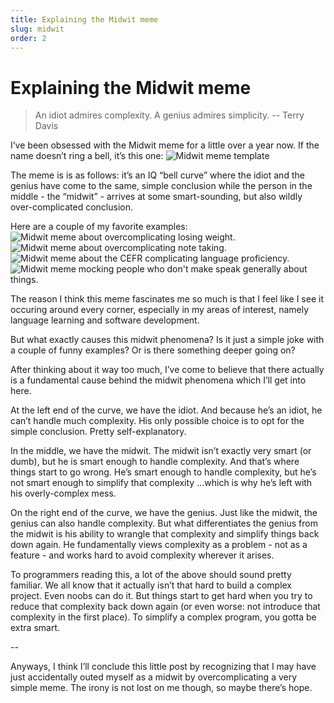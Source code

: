 ```yaml
---
title: Explaining the Midwit meme
slug: midwit
order: 2
---
```


# Explaining the Midwit meme

> An idiot admires complexity. A genius admires simplicity.
-- Terry Davis

I’ve been obsessed with the Midwit meme for a little over a year now. If the name doesn’t ring a bell, it’s this one:
![Midwit meme template](/article_assets/midwit.jpg)


The meme is is as follows: it’s an IQ “bell curve” where the idiot and the genius have come to the same, simple conclusion while the person in the middle - the “midwit” - arrives at some smart-sounding, but also wildly over-complicated conclusion.


Here are a couple of my favorite examples:
![Midwit meme about overcomplicating losing weight.](/article_assets/diet.png)
![Midwit meme about overcomplicating note taking.](/article_assets/productivity.jpeg)
![Midwit meme about the CEFR complicating language proficiency.](/article_assets/cefr.png)
![Midwit meme mocking people who don't make speak generally about things.](/article_assets/general.png)

The reason I think this meme fascinates me so much is that I feel like I see it occuring around every corner, especially in my areas of interest, namely language learning and software development.

But what exactly causes this midwit phenomena? Is it just a simple joke with a couple of funny examples? Or is there something deeper going on?

After thinking about it way too much, I’ve come to believe that there actually is a fundamental cause behind the midwit phenomena which I’ll get into here.

At the left end of the curve, we have the idiot. And because he’s an idiot, he can’t handle much complexity. His only possible choice is to opt for the simple conclusion. Pretty self-explanatory.

In the middle, we have the midwit. The midwit isn’t exactly very smart (or dumb), but he is smart enough to handle complexity. And that’s where things start to go wrong. He’s smart enough to handle complexity, but he’s not smart enough to simplify that complexity …which is why he’s left with his overly-complex mess.

On the right end of the curve, we have the genius. Just like the midwit, the genius can also handle complexity. But what differentiates the genius from the midwit is his ability to wrangle that complexity and simplify things back down again. He fundamentally views complexity as a problem - not as a feature - and works hard to avoid complexity wherever it arises.

To programmers reading this, a lot of the above should sound pretty familiar. We all know that it actually isn’t that hard to build a complex project. Even noobs can do it. But things start to get hard when you try to reduce that complexity back down again (or even worse: not introduce that complexity in the first place). To simplify a complex program, you gotta be extra smart.

--

Anyways, I think I’ll conclude this little post by recognizing that I may have just accidentally outed myself as a midwit by overcomplicating a very simple meme. The irony is not lost on me though, so maybe there’s hope.